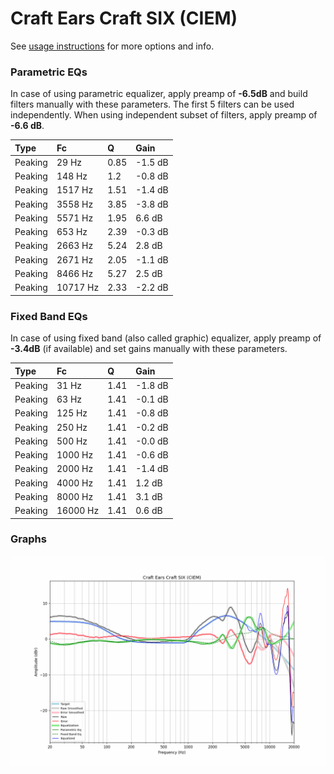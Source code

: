 # Craft Ears Craft SIX (CIEM)
See [usage instructions](https://github.com/jaakkopasanen/AutoEq#usage) for more options and info.

### Parametric EQs
In case of using parametric equalizer, apply preamp of **-6.5dB** and build filters manually
with these parameters. The first 5 filters can be used independently.
When using independent subset of filters, apply preamp of **-6.6 dB**.

| Type    | Fc       |    Q | Gain    |
|:--------|:---------|:-----|:--------|
| Peaking | 29 Hz    | 0.85 | -1.5 dB |
| Peaking | 148 Hz   | 1.2  | -0.8 dB |
| Peaking | 1517 Hz  | 1.51 | -1.4 dB |
| Peaking | 3558 Hz  | 3.85 | -3.8 dB |
| Peaking | 5571 Hz  | 1.95 | 6.6 dB  |
| Peaking | 653 Hz   | 2.39 | -0.3 dB |
| Peaking | 2663 Hz  | 5.24 | 2.8 dB  |
| Peaking | 2671 Hz  | 2.05 | -1.1 dB |
| Peaking | 8466 Hz  | 5.27 | 2.5 dB  |
| Peaking | 10717 Hz | 2.33 | -2.2 dB |

### Fixed Band EQs
In case of using fixed band (also called graphic) equalizer, apply preamp of **-3.4dB**
(if available) and set gains manually with these parameters.

| Type    | Fc       |    Q | Gain    |
|:--------|:---------|:-----|:--------|
| Peaking | 31 Hz    | 1.41 | -1.8 dB |
| Peaking | 63 Hz    | 1.41 | -0.1 dB |
| Peaking | 125 Hz   | 1.41 | -0.8 dB |
| Peaking | 250 Hz   | 1.41 | -0.2 dB |
| Peaking | 500 Hz   | 1.41 | -0.0 dB |
| Peaking | 1000 Hz  | 1.41 | -0.6 dB |
| Peaking | 2000 Hz  | 1.41 | -1.4 dB |
| Peaking | 4000 Hz  | 1.41 | 1.2 dB  |
| Peaking | 8000 Hz  | 1.41 | 3.1 dB  |
| Peaking | 16000 Hz | 1.41 | 0.6 dB  |

### Graphs
![](./Craft%20Ears%20Craft%20SIX%20(CIEM).png)